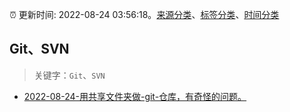 :alarm_clock: 更新时间: 2022-08-24 03:56:18。[来源分类](../README.md)、[标签分类](../TAGS.md)、[时间分类](../TIMELINE.md)

## Git、SVN


> 关键字：`Git`、`SVN`



- [2022-08-24-用共享文件夹做-git-仓库，有奇怪的问题。](https://www.v2ex.com/t/875012) 